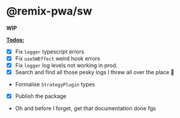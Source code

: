 # @remix-pwa/sw

**WIP**

<u><b>Todos:</b></u>

- [x] Fix `logger` typescript errors
- [x] Fix `useSWEffect` weird hook errors
- [x] Fix `logger` log levels not working in prod.
- [x] Search and find all those pesky logs I threw all over the place 🔎
- Formalise `StrategyPlugin` types
- [x] Publish the package
- Oh and before I forget, get that documentation done fgs
